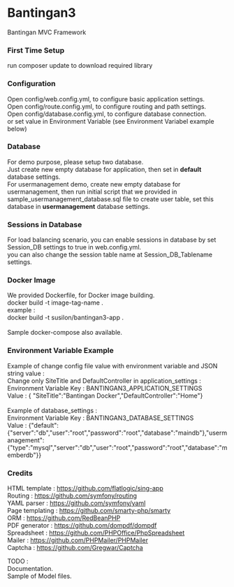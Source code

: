 # Bantingan3
Bantingan MVC Framework

### First Time Setup
run composer update to download required library<br>

### Configuration
Open config/web.config.yml, to configure basic application settings.<br>
Open config/route.config.yml, to configure routing and path settings.<br>
Open config/database.config.yml, to configure database connection.<br>
or set value in Environment Variable (see Environment Variabel example below)

### Database
For demo purpose, please setup two database.<br>
Just create new empty database for application, then set in <b>default</b> database settings.<br>
For usermanagement demo, create new empty database for usermanagement, then run initial script that we provided in sample_usermanagement_database.sql file to create user table, set this database in <b>usermanagement</b> database settings.<br>

### Sessions in Database
For load balancing scenario, you can enable sessions in database by set Session_DB settings to true in web.config.yml.<br>
you can also change the session table name at Session_DB_Tablename settings.<br>

### Docker Image
We provided Dockerfile, for Docker image building.<br>
docker build -t image-tag-name .<br>
example :<br>
docker build -t susilon/bantingan3-app .<br><br>
Sample docker-compose also available.

### Environment Variable Example
Example of change config file value with environment variable and JSON string value :<br>
Change only SiteTitle and DefaultController in application_settings : <br>
Environment Variable Key : BANTINGAN3_APPLICATION_SETTINGS<br>
Value : { "SiteTitle":"Bantingan Docker","DefaultController":"Home"}<br>
<br>
Example of database_settings :<br>
Environment Variable Key : BANTINGAN3_DATABASE_SETTINGS<br>
Value : {"default":{"server":"db","user":"root","password":"root","database":"maindb"},"usermanagement":<br>{"type":"mysql","server":"db","user":"root","password":"root","database":"memberdb"}}<br>

### Credits
HTML template : https://github.com/flatlogic/sing-app<br>
Routing : https://github.com/symfony/routing<br>
YAML parser : https://github.com/symfony/yaml<br>
Page templating : https://github.com/smarty-php/smarty<br>
ORM : https://github.com/RedBeanPHP<br>
PDF generator : https://github.com/dompdf/dompdf<br>
Spreadsheet : https://github.com/PHPOffice/PhpSpreadsheet<br>
Mailer : https://github.com/PHPMailer/PHPMailer<br>
Captcha : https://github.com/Gregwar/Captcha<br>

TODO :<br>
Documentation.<br>
Sample of Model files.
